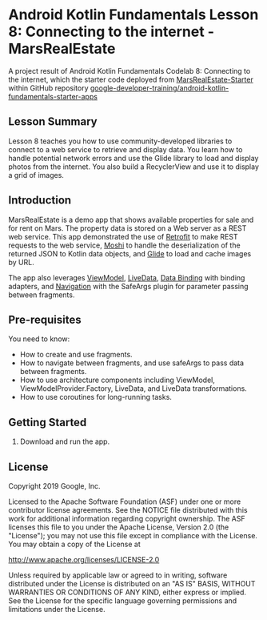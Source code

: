 Android Kotlin Fundamentals Lesson 8: Connecting to the internet - MarsRealEstate
==============================

A project result of Android Kotlin Fundamentals Codelab 8: Connecting to the internet, which 
the starter code deployed from [MarsRealEstate-Starter](https://github.com/google-developer-training/android-kotlin-fundamentals-starter-apps/tree/master/MarsRealEstate-Starter)
within GitHub repository [google-developer-training/android-kotlin-fundamentals-starter-apps](https://github.com/google-developer-training/android-kotlin-fundamentals-starter-apps/)


Lesson Summary
--------------

Lesson 8 teaches you how to use community-developed libraries to connect to a web service
to retrieve and display data. You learn how to handle potential network errors and 
use the Glide library to load and display photos from the internet. 
You also build a RecyclerView and use it to display a grid of images.


Introduction
------------

MarsRealEstate is a demo app that shows available properties for sale and for rent on Mars.
The property data is stored on a Web server as a REST web service.  This app demonstrated
the use of [Retrofit](https://square.github.io/retrofit/) to make REST requests to the 
web service, [Moshi](https://github.com/square/moshi) to handle the deserialization of the 
returned JSON to Kotlin data objects, and [Glide](https://bumptech.github.io/glide/) to load and 
cache images by URL.  

The app also leverages [ViewModel](https://developer.android.com/topic/libraries/architecture/viewmodel),
[LiveData](https://developer.android.com/topic/libraries/architecture/livedata), 
[Data Binding](https://developer.android.com/topic/libraries/data-binding/) with binding 
adapters, and [Navigation](https://developer.android.com/topic/libraries/architecture/navigation/) 
with the SafeArgs plugin for parameter passing between fragments.

Pre-requisites
--------------

You need to know:
- How to create and use fragments.
- How to navigate between fragments, and use safeArgs to pass data between fragments.
- How to use architecture components including ViewModel, ViewModelProvider.Factory, LiveData, and LiveData transformations.
- How to use coroutines for long-running tasks.


Getting Started
---------------

1. Download and run the app.

License
-------

Copyright 2019 Google, Inc.

Licensed to the Apache Software Foundation (ASF) under one or more contributor
license agreements.  See the NOTICE file distributed with this work for
additional information regarding copyright ownership.  The ASF licenses this
file to you under the Apache License, Version 2.0 (the "License"); you may not
use this file except in compliance with the License.  You may obtain a copy of
the License at

  http://www.apache.org/licenses/LICENSE-2.0

Unless required by applicable law or agreed to in writing, software
distributed under the License is distributed on an "AS IS" BASIS, WITHOUT
WARRANTIES OR CONDITIONS OF ANY KIND, either express or implied.  See the
License for the specific language governing permissions and limitations under
the License.